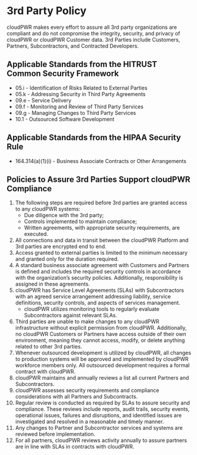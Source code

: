 

# 3rd Party Policy

cloudPWR makes every effort to assure all 3rd party organizations are compliant and do not compromise the integrity, security, and privacy of cloudPWR or cloudPWR Customer data. 3rd Parties include Customers, Partners, Subcontractors, and Contracted Developers.

## Applicable Standards from the HITRUST Common Security Framework

*  05.i - Identification of Risks Related to External Parties
*  05.k - Addressing Security in Third Party Agreements
*  09.e - Service Delivery
*  09.f - Monitoring and Review of Third Party Services
*  09.g - Managing Changes to Third Party Services
*  10.1 - Outsourced Software Development

## Applicable Standards from the HIPAA Security Rule

* 164.314(a)(1)(i) - Business Associate Contracts or Other Arrangements

## Policies to Assure 3rd Parties Support cloudPWR Compliance

1. The following steps are required before 3rd parties are granted access to any cloudPWR systems:
	* Due diligence with the 3rd party;
	* Controls implemented to maintain compliance;
	* Written agreements, with appropriate security requirements, are executed.
2. All connections and data in transit between the cloudPWR Platform and 3rd parties are encrypted end to end.
3. Access granted to external parties is limited to the minimum necessary and granted only for the duration required.
4. A standard business associate agreement with Customers and Partners is defined and includes the required security controls in accordance with the organization’s security policies. Additionally, responsibility is assigned in these agreements.
5. cloudPWR has Service Level Agreements (SLAs) with Subcontractors with an agreed service arrangement addressing liability, service definitions, security controls, and aspects of services management.
	* cloudPWR utilizes monitoring tools to regularly evaluate Subcontractors against relevant SLAs.
7. Third parties are unable to make changes to any cloudPWR infrastructure without explicit permission from cloudPWR. Additionally, no cloudPWR Customers or Partners have access outside of their own environment, meaning they cannot access, modify, or delete anything related to other 3rd parties. 
8. Whenever outsourced development is utilized by cloudPWR, all changes to production systems will be approved and implemented by cloudPWR workforce members only. All outsourced development requires a formal contract with cloudPWR.
9. cloudPWR maintains and annually reviews a list all current Partners and Subcontractors.
10. cloudPWR assesses security requirements and compliance considerations with all Partners and Subcontracts.
11. Regular review is conducted as required by SLAs to assure security and compliance. These reviews include reports, audit trails, security events, operational issues, failures and disruptions, and identified issues are investigated and resolved in a reasonable and timely manner.
13. Any changes to Partner and Subcontractor services and systems are reviewed before implementation.
14. For all partners, cloudPWR reviews activity annually to assure partners are in line with SLAs in contracts with cloudPWR. 


